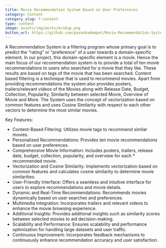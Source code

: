 ```yaml
---
title: Movie Recommendation System Based on User Preferences
category: Content
category_slug: f-content
type: content
image: assets/img/works/mrsbup.png
button_url: https://github.com/pavanbadempet/Movie-Recommendation-System-based-on-User-Preferences
---
```


A Recommendation System is a filtering program whose primary goal is to predict the “rating” or “preference” of a user towards a domain-specific element. In our project, this domain-specific element is a movie. Hence the main focus of our recommendation system is to provide a total of ten movie recommendations to users who searched for a movie that they like. These results are based on tags of the movie that has been searched. Content based filtering is a technique that is used to recommend movies. Apart from providing recommendations the system also provides posters, trailers/relevant videos of the Movies along with Release Date, Budget, Collection, Popularity, Similarity between selected Movie, Overview of Movie and More. The System uses the concept of vectorization based on common features and uses Cosine Similarity with respect to each other vectors to determine the most similar movies.

Key Features:

* Content-Based Filtering: Utilizes movie tags to recommend similar movies.
* Personalized Recommendations: Provides ten movie recommendations based on user preferences.
* Comprehensive Movie Information: Includes posters, trailers, release date, budget, collection, popularity, and overview for each * recommended movie.
* Vectorization and Cosine Similarity: Implements vectorization based on common features and calculates cosine similarity to determine movie similarities.
* User-Friendly Interface: Offers a seamless and intuitive interface for users to explore recommendations and movie details.
* Dynamic and Real-Time Recommendations: Recommends movies dynamically based on user searches and preferences.
* Multimedia Integration: Incorporates trailers and relevant videos to enhance the movie browsing experience.
* Additional Insights: Provides additional insights such as similarity scores between selected movies to aid decision-making.
* Scalability and Performance: Ensures scalability and performance optimization for handling large datasets and user traffic.
* Continuous Improvement: Incorporates feedback mechanisms to continuously enhance recommendation accuracy and user satisfaction.